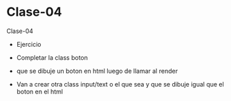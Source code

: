 # Clase-04
Clase-04

* Ejercicio

* Completar la class boton
* que se dibuje un boton en html luego de llamar al render
* Van a crear otra class input/text o el que sea y que se dibuje igual que el boton en el html